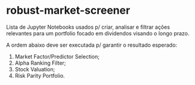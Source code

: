 # robust-market-screener

Lista de Jupyter Notebooks usados p/ criar, analisar e filtrar ações relevantes para um portfolio focado em dividendos visando o longo prazo.

A ordem abaixo deve ser executada p/ garantir o resultado esperado:

1. Market Factor/Predictor Selection;
2. Alpha Ranking Filter;
3. Stock Valuation;
4. Risk Parity Portfolio.
